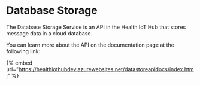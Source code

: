 # Database Storage

The Database Storage Service is an API in the Health IoT Hub that stores message data in a cloud database.

You can learn more about the API on the documentation page at the following link:

{% embed url="https://healthiothubdev.azurewebsites.net/datastoreapidocs/index.html" %}

